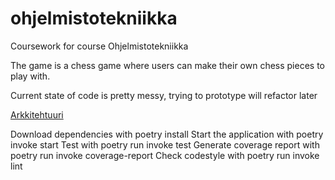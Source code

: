 # ohjelmistotekniikka
Coursework for course Ohjelmistotekniikka

The game is a chess game where users can make their own chess pieces to play with.

Current state of code is pretty messy, trying to prototype will refactor later

[Arkkitehtuuri](https://github.com/ToxPuro/ohjelmistotekniikka/tree/main/documentation/arkkitehtuuri.md)

Download dependencies with poetry install
Start the application with poetry invoke start
Test with poetry run invoke test
Generate coverage report with poetry run invoke coverage-report
Check codestyle with poetry run invoke lint
